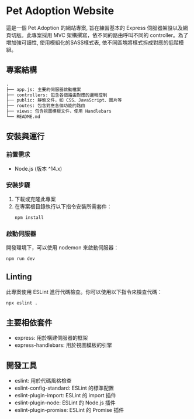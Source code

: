 # Pet Adoption Website
這是一個 Pet Adoption 的網站專案, 旨在練習基本的 Express 伺服器架設以及網頁切版。此專案採用 MVC 架構撰寫，依不同的路由呼叫不同的 controller。為了增加強可讀性, 使用模組化的SASS樣式表, 依不同區塊將樣式拆成對應的低階模組。

## 專案結構
```markdown
.
├── app.js: 主要的伺服器啟動檔案
├── controllers: 包含各個路由對應的邏輯控制
├── public: 靜態文件，如 CSS、JavaScript、圖片等
├── routes: 包含對應各個功能的路由
├── views: 包含視圖模板文件，使用 Handlebars
└── README.md
```


## 安裝與運行
### 前置需求
- Node.js (版本 ^14.x)

### 安裝步驟
1. 下載或克隆此專案
2. 在專案根目錄執行以下指令安裝所需套件：
    ```bash
    npm install
    ```

### 啟動伺服器
開發環境下，可以使用 nodemon 來啟動伺服器：
```bash
npm run dev
```

## Linting
此專案使用 ESLint 進行代碼檢查。你可以使用以下指令來檢查代碼：
```bash
npx eslint .
```

## 主要相依套件
- express: 用於構建伺服器的框架
- express-handlebars: 用於視圖模板的引擎

## 開發工具
- eslint: 用於代碼風格檢查
- eslint-config-standard: ESLint 的標準配置
- eslint-plugin-import: ESLint 的 import 插件
- eslint-plugin-node: ESLint 的 Node.js 插件
- eslint-plugin-promise: ESLint 的 Promise 插件